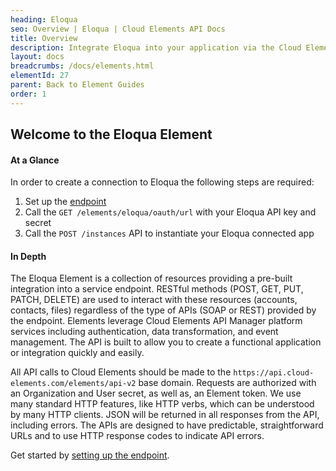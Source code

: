 ```yaml
---
heading: Eloqua
seo: Overview | Eloqua | Cloud Elements API Docs
title: Overview
description: Integrate Eloqua into your application via the Cloud Elements APIs.
layout: docs
breadcrumbs: /docs/elements.html
elementId: 27
parent: Back to Element Guides
order: 1
---
```


## Welcome to the Eloqua Element


#### At a Glance

In order to create a connection to Eloqua the following steps are required:

1. Set up the [endpoint](eloqua-endpoint-setup.html)
2. Call the `GET /elements/eloqua/oauth/url` with your Eloqua API key and secret
3. Call the `POST /instances` API to instantiate your Eloqua connected app

#### In Depth

The Eloqua Element is a collection of resources providing a pre-built integration into a service endpoint. RESTful methods (POST, GET, PUT, PATCH, DELETE) are used to interact with these resources (accounts, contacts, files) regardless of the type of APIs (SOAP or REST) provided by the endpoint. Elements leverage Cloud Elements API Manager platform services including authentication, data transformation, and event management.  The API is built to allow you to create a functional application or integration quickly and easily.

All API calls to Cloud Elements should be made to the `https://api.cloud-elements.com/elements/api-v2` base domain. Requests are authorized with an Organization and User secret, as well as, an Element token.  We use many standard HTTP features, like HTTP verbs, which can be understood by many HTTP clients. JSON will be returned in all responses from the API, including errors. The APIs are designed to have predictable, straightforward URLs and to use HTTP response codes to indicate API errors.

Get started by [setting up the endpoint](eloqua-endpoint-setup.html).
